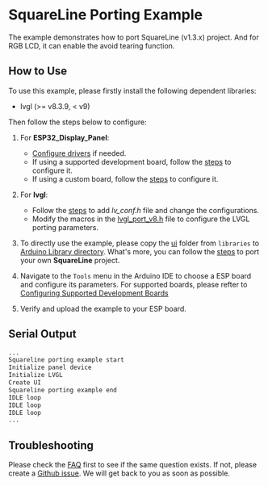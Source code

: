 # SquareLine Porting Example

The example demonstrates how to port SquareLine (v1.3.x) project. And for RGB LCD, it can enable the avoid tearing function.

## How to Use

To use this example, please firstly install the following dependent libraries:

- lvgl (>= v8.3.9, < v9)

Then follow the steps below to configure:

1. For **ESP32_Display_Panel**:

   - [Configure drivers](../../../../README.md#configuring-drivers) if needed.
   - If using a supported development board, follow the [steps](../../../../README.md#using-supported-development-boards) to configure it.
   - If using a custom board, follow the [steps](../../../../README.md#using-custom-development-boards) to configure it.

2. For **lvgl**:

    - Follow the [steps](../../README.md#configuring-lvgl) to add *lv_conf.h* file and change the configurations.
    - Modify the macros in the [lvgl_port_v8.h](./lvgl_port_v8.h) file to configure the LVGL porting parameters.

3. To directly use the example, please copy the [ui](./libraries/ui/) folder from `libraries` to [Arduino Library directory](../../../../README.md#where-is-the-directory-for-arduino-libraries). What's more, you can follow the [steps](../../../../README.md#porting-squareline-project) to port your own **SquareLine** project.
4. Navigate to the `Tools` menu in the Arduino IDE to choose a ESP board and configure its parameters. For supported boards, please refter to [Configuring Supported Development Boards](../../README.md#configuring-supported-development-boards)
5. Verify and upload the example to your ESP board.

## Serial Output

```bash
...
Squareline porting example start
Initialize panel device
Initialize LVGL
Create UI
Squareline porting example end
IDLE loop
IDLE loop
IDLE loop
...
```

## Troubleshooting

Please check the [FAQ](../../../../README.md#faq) first to see if the same question exists. If not, please create a [Github issue](https://github.com/esp-arduino-libs/ESP32_Display_Panel/issues). We will get back to you as soon as possible.

